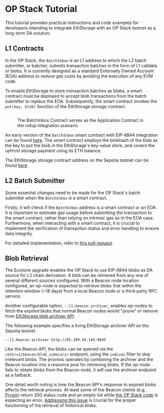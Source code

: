 # OP Stack Tutorial

This tutorial provides practical instructions and code examples for developers intending to integrate EthStorage with an OP Stack testnet as a long-term DA solution.

## L1 Contracts

In the OP Stack, the `BatchInbox` is an L1 address to which the L2 batch submitter, or batcher, submits transaction batches in the form of L1 calldata or blobs. It is currently designed as a standard Externally Owned Account (EOA) address to reduce gas costs by avoiding the execution of any EVM code.

To enable EthStorage to store transaction batches as blobs, a smart contract must be deployed to accept blob transactions from the batch submitter to replace the EOA. Subsequently, the smart contract invokes the `put(key, blob)` function of the EthStorage storage contract.

<figure><img src="../.gitbook/assets/rollup-contract.jpg" alt=""><figcaption><p>The BatchInbox Contract serves as the Application Contract in the rollup integration scenario</p></figcaption></figure>

An early version of the `BatchInbox` smart contract with EIP-4844 integration can be found [here](https://github.com/ethstorage/es-op-batchinbox/blob/main/src/BatchInbox.sol). The smart contract employs the blobhash of the blob as the key to put the blob in the EthStorage's key-value store, and covers the upfront storage payment using its ETH balance.

The EthStorage storage contract address on the Sepolia testnet can be found [here](../information/#public-testnet-1-deployment).

## L2 Batch Submitter

Some essential changes need to be made for the OP Stack's batch submitter when the `BatchInbox` is a smart contract.

Firstly, it will check if the `BatchInbox` address is a smart contract or an EOA. It is important to estimate gas usage before submitting the transaction to the smart contract, rather than relying on intrinsic gas as in the EOA case. Furthermore, when interacting with a smart contract, it is crucial to implement the verification of transaction status and error handling to ensure data integrity.

For detailed implementation, refer to [this pull request](https://github.com/ethstorage/optimism/pull/22).

## Blob Retrieval

The Ecotone upgrade enables the OP Stack to use EIP-4844 blobs as DA source for L2 chain derivation. A blob can be retrieved from any one of several different sources configured. With a Beacon node location configured, an op-node is expected to retrieve blobs that within the retention window (\~18 days) from a local Beacon node or a third-party RPC service.

Another configurable option, `--l1.beacon-archiver`, enables op-nodes to fetch the expired blobs that normal Beacon nodes would "prune" or remove from [EthStorage blob archiver API](./#introduction-to-ethstorage-archiver-api).

The following example specifies a living EthStorage archiver API on the Sepolia testnet.

```
--l1.beacon-archiver http://65.109.50.145:9645
```

Like the Beacon API, the blobs can be queried via the `/eth/v1/beacon/blob_sidecars/` endpoint, using the `indices` filter to skip irrelevant blobs. The process operates by combining the archiver and the Beacon location into a resource pool for retrieving blobs. If the op-node fails to obtain blobs from the Beacon node, it will use the archiver endpoint as a fallback.

One detail worth noting is how the Beacon API's response to expired blobs affects the retrieval process. At least some of the Beacon clients (e.g., [Prysm](https://github.com/prysmaticlabs/prysm/blob/feb16ae4aaa41d9bcd066b54b779dcd38fc928d2/beacon-chain/rpc/lookup/blocker.go#L225)) return 200 status code and an empty list while [the OP Stack code](https://github.com/ethereum-optimism/optimism/blob/develop/op-service/sources/l1\_beacon\_client.go#L212) is expecting an error. [Addressing this issue](https://github.com/ethereum-optimism/optimism/pull/10269) is crucial for the proper functioning of the retrieval of historical blobs.
